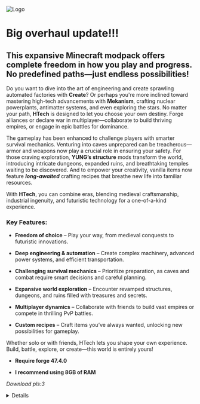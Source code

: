 ![Logo](https://cdn.modrinth.com/data/cached_images/a7adcffa3f5581b01eaafb38f5fc8ba96e522316_0.webp) 

# **Big overhaul update!!!**

 
## This expansive Minecraft modpack offers complete freedom in how you play and progress. No predefined paths—just endless possibilities!  

Do you want to dive into the art of engineering and create sprawling automated factories with **Create**? Or perhaps you're more inclined toward mastering high-tech advancements with **Mekanism**, crafting nuclear powerplants, antimatter systems, and even exploring the stars. No matter your path, **HTech** is designed to let you choose your own destiny. Forge alliances or declare war in multiplayer—collaborate to build thriving empires, or engage in epic battles for dominance.

The gameplay has been enhanced to challenge players with smarter survival mechanics. Venturing into caves unprepared can be treacherous—armor and weapons now play a crucial role in ensuring your safety. For those craving exploration, **YUNG’s structure** mods transform the world, introducing intricate dungeons, expanded ruins, and breathtaking temples waiting to be discovered. And to empower your creativity, vanilla items now feature _**long-awaited**_ crafting recipes that breathe new life into familiar resources.

With **HTech**, you can combine eras, blending medieval craftsmanship, industrial ingenuity, and futuristic technology for a one-of-a-kind experience.

### Key Features:


- **Freedom of choice** – Play your way, from medieval conquests to futuristic innovations.
  
- **Deep engineering & automation** – Create complex machinery, advanced power systems, and efficient transportation.
  
- **Challenging survival mechanics** – Prioritize preparation, as caves and combat require smart decisions and careful planning.
  
- **Expansive world exploration** – Encounter revamped structures, dungeons, and ruins filled with treasures and secrets.
  
- **Multiplayer dynamics** – Collaborate with friends to build vast empires or compete in thrilling PvP battles.
  
- **Custom recipes** – Craft items you’ve always wanted, unlocking new possibilities for gameplay.
  

Whether solo or with friends, HTech lets you shape your own experience. Build, battle, explore, or create—this world is entirely yours!


- **Require forge 47.4.0**
  
- **I recommend using 8GB of RAM**



_Download pls:3_

<details>
  <ul>
	<li><a href="https://modrinth.com/mod/JPVSeZZV">1.21.2 Bundle Recipe Backport</a> by Pik4</li>
	<li><a href="https://modrinth.com/mod/3ufwT9JF">Ad Astra</a> by Alex Nijjar</li>
	<li><a href="https://modrinth.com/mod/XQDxCBVw">Ad Astra: Giselle Addon</a> by gisellevonbingen</li>
	<li><a href="https://modrinth.com/mod/iBCLOcBl">Ad Astra: Rocketed</a> by celsiusqc</li>
	<li><a href="https://modrinth.com/mod/fM515JnW">AmbientSounds</a> by CreativeMD</li>
	<li><a href="https://modrinth.com/mod/6iTJugQR">Amendments</a> by MehVahdJukaar</li>
	<li><a href="https://modrinth.com/mod/EsAfCjCV">AppleSkin</a> by squeek</li>
	<li><a href="https://modrinth.com/mod/lhGA9TYQ">Architectury</a> by shedaniel</li>
	<li><a href="https://modrinth.com/mod/lOOpEntO">AttributeFix</a> by Darkhax</li>
	<li><a href="https://modrinth.com/mod/pyFjCT3F">Backported Animal Variants</a> by Akacio Bahno</li>
	<li><a href="https://modrinth.com/mod/kF6ZFH7j">Ben's Sharks</a> by benndevs</li>
	<li><a href="https://modrinth.com/mod/Q2OqKxDG">Better Advancements</a> by way2muchnoise</li>
	<li><a href="https://modrinth.com/mod/zCh7omyG">Better Archeology</a> by Pandarix, Dunk3ll1cht</li>
	<li><a href="https://modrinth.com/mod/Xh8hkQmD">Better Biome Reblend</a> by FionaTheMortal + UTMG</li>
	<li><a href="https://modrinth.com/mod/czNFt8ef">Better Foliage</a> by EERussianguy, PaintNinja</li>
	<li><a href="https://modrinth.com/mod/ZUDRV4lN">Better Fusion Reactor for Mekanism</a> by igentuman</li>
	<li><a href="https://modrinth.com/mod/BdKIyOLe">Boat Item View</a> by 50ap5ud5</li>
	<li><a href="https://modrinth.com/mod/2u6LRnMa">Botarium</a> by CodexAdrian</li>
	<li><a href="https://modrinth.com/mod/m0oRwcZx">CameraOverhaul</a> by Mirsario</li>
	<li><a href="https://modrinth.com/mod/b5GyyYkp">Charm of Undying</a> by Illusive Soulworks</li>
	<li><a href="https://modrinth.com/mod/3azQ6p0W">Cherished Worlds</a> by Illusive Soulworks</li>
	<li><a href="https://modrinth.com/mod/9s6osm5g">Cloth Config v10 API</a> by shedaniel</li>
	<li><a href="https://modrinth.com/mod/bQ5TJA1E">Continents</a> by Stardust Labs</li>
	<li><a href="https://modrinth.com/mod/VQP2jDOh">Copper tools and armour</a> by Drew, MCreator</li>
	<li><a href="https://modrinth.com/mod/WrpuIfhw">Corpse</a> by Max Henkel</li>
	<li><a href="https://modrinth.com/mod/Xg35A4rS">CraftTweaker</a> by Jaredlll08, Kindlich, StanHebben and TheSilkMiner</li>
	<li><a href="https://modrinth.com/mod/Nn8Wasaq">CraterLib</a> by HypherionSA, Zenith</li>
	<li><a href="https://modrinth.com/mod/LNytGWDc">Create</a> by simibubi</li>
	<li><a href="https://modrinth.com/mod/bFyxs7LI">Create Ad Astra Recipes</a> by LittleButter On Modrinth, LittleButter66 On Curseforge</li>
	<li><a href="https://modrinth.com/mod/kU1G12Nn">Create Crafts &amp; Additions</a> by MRH0</li>
	<li><a href="https://modrinth.com/mod/hSSqdyU1">Create Encased</a> by iglee42</li>
	<li><a href="https://modrinth.com/mod/JWGBpFUP">Create Enchantment Industry</a> by MarbleGateKeeper &amp; LimonBlaze</li>
	<li><a href="https://modrinth.com/mod/sH9tXU9f">Create Liquid Fuel</a> by Forsteri</li>
	<li><a href="https://modrinth.com/mod/Vg5TIO6d">Create: Connected</a> by Lysine</li>
	<li><a href="https://modrinth.com/mod/Mn8ziD0c">Create: High Pressure</a> by Aweeri</li>
	<li><a href="https://modrinth.com/mod/r4Knci2k">Create: Interiors</a> by sudolev</li>
	<li><a href="https://modrinth.com/mod/71LJXmxX">Create: Love and War</a> by Proto, Alcoholism</li>
	<li><a href="https://modrinth.com/mod/7iJ65LNI">Create: More Automation</a> by Snakeypro</li>
	<li><a href="https://modrinth.com/mod/DG1DoGMN">Create: Simple Coins</a> by GreatCow</li>
	<li><a href="https://modrinth.com/mod/OsZiaDHq">CreativeCore</a> by CreativeMD</li>
	<li><a href="https://modrinth.com/mod/Yd4wb5wZ">Critters and Companions</a> by Joosh, EterDelta</li>
	<li><a href="https://modrinth.com/mod/9GAv60Rl">Crushed Astra</a> by HCH5</li>
	<li><a href="https://modrinth.com/mod/vvuO3ImH">Curios API</a> by C4</li>
	<li><a href="https://modrinth.com/mod/PQ5n5B9e">CuriosBackSlot</a> by Emperor Kermit</li>
	<li><a href="https://modrinth.com/mod/TsEhjL6r">DamageVignette</a> by Octol1ttle</li>
	<li><a href="https://modrinth.com/mod/k3lrwGqk">DarkModeEverywhere</a> by Buuz135</li>
	<li><a href="https://modrinth.com/mod/fj4SckMr">DeepDepthNetherite</a> by JTMessenger</li>
	<li><a href="https://modrinth.com/mod/kZvO1mDq">Default World Type</a> by MelanX</li>
	<li><a href="https://modrinth.com/mod/WQaxNzFg">Deimos</a> by Mars</li>
	<li><a href="https://modrinth.com/mod/FDGHOWuC">Deltabox Lib</a> by DannBrown</li>
	<li><a href="https://modrinth.com/mod/v3CYg2V9">Drippy Loading Screen</a> by Keksuccino</li>
	<li><a href="https://modrinth.com/mod/83pFEQVb">Dynamic Asset Generator</a> by Luke Bemish</li>
	<li><a href="https://modrinth.com/mod/LQ3K71Q1">Dynamic FPS</a> by juliand665 &amp; LostLuma</li>
	<li><a href="https://modrinth.com/mod/jfvCMH0K">Elytra physics</a> by ImJoshh</li>
	<li><a href="https://modrinth.com/mod/sk9rgfiA">Embeddium</a> by embeddedt</li>
	<li><a href="https://modrinth.com/mod/NNAgCjsB">EntityCulling</a> by tr7zw</li>
	<li><a href="https://modrinth.com/mod/k2ZPuTBm">Essential Mod</a></li>
	<li><a href="https://modrinth.com/mod/Dafp0il6">Experimental Settings Disabler</a> by Eruannie_9</li>
	<li><a href="https://modrinth.com/mod/Wq5SjeWM">FancyMenu</a> by Keksuccino</li>
	<li><a href="https://modrinth.com/mod/9mtu0sUO">Fast IP Ping</a> by Fallen_Breath</li>
	<li><a href="https://modrinth.com/mod/uXXizFIs">Ferrite Core</a> by malte0811</li>
	<li><a href="https://modrinth.com/mod/NoajjpZQ">Fire Arrows Ignite Fire</a> by Mars</li>
	<li><a href="https://modrinth.com/mod/eTiYU57B">First Aid</a> by ichttt</li>
	<li><a href="https://modrinth.com/mod/BzOTnuqM">Fish of Thieves</a> by SteveKunG, PloyiinGz, Gucc1Guy</li>
	<li><a href="https://modrinth.com/mod/9tJvvpYE">Flan's Mod</a> by jamioflan</li>
	<li><a href="https://modrinth.com/mod/BOCJKD49">Friends&amp;Foes</a> by Faboslav</li>
	<li><a href="https://modrinth.com/mod/wYtDgIUZ">Friends&amp;Foes - Flowery Mooblooms</a> by Faboslav</li>
	<li><a href="https://modrinth.com/mod/5CTSrY8X">GPUTape</a> by mr_toad</li>
	<li><a href="https://modrinth.com/mod/8BmcQJ2H">GeckoLib 4</a> by Gecko, Eliot, AzureDoom, DerToaster, Tslat, Witixin</li>
	<li><a href="https://modrinth.com/mod/s3dmwKy5">GlitchCore</a> by Adubbz</li>
	<li><a href="https://modrinth.com/mod/H1sntfo8">Guard Villagers</a> by TallestEgg, HadeZ/SadNya69 for the textures.</li>
	<li><a href="https://modrinth.com/mod/gHoB7SHO">HT's TreeChop</a> by hammertater</li>
	<li><a href="https://modrinth.com/mod/5ZwdcRci">ImmediatelyFast</a> by RK_01</li>
	<li><a href="https://modrinth.com/mod/u6dRKJwZ">Just Enough Items</a> by mezz</li>
	<li><a href="https://modrinth.com/mod/kRaE85yQ">Just Enough Mekanism Multiblocks</a> by gisellevonbingen</li>
	<li><a href="https://modrinth.com/mod/kB56GtWA">Just Enough Professions (JEP)</a> by Mrbysco, ShyNieke</li>
	<li><a href="https://modrinth.com/mod/J81TRJWm">Konkrete</a> by Keksuccino</li>
	<li><a href="https://modrinth.com/mod/ordsPcFz">Kotlin for Forge</a></li>
	<li><a href="https://modrinth.com/mod/umyGl7zF">KubeJS</a> by LatvianModder</li>
	<li><a href="https://modrinth.com/mod/lrQvJTbf">Less Chorus</a> by un_pogaz</li>
	<li><a href="https://modrinth.com/mod/qkQbFn8p">Let Your Friend Eating!</a> by TamKungZ_</li>
	<li><a href="https://modrinth.com/mod/gPCdW0Wr">Make Bubbles Pop</a> by Tschipcraft</li>
	<li><a href="https://modrinth.com/mod/4hwXMFif">Map Atlases</a> by MehVahdJukaar, Pepperoni__Jabroni__</li>
	<li><a href="https://modrinth.com/mod/Ce6I4WUE">Mekanism</a> by Aidancbrady, Thommy101, Thiakil, pupnewfster, dizzyd</li>
	<li><a href="https://modrinth.com/mod/KQwxMOPD">Mekanism: Ad Astra Ores</a> by liberty</li>
	<li><a href="https://modrinth.com/mod/a6F3uASn">Mekanism: Additions</a> by Aidancbrady, Thommy101, Thiakil, pupnewfster, dizzyd</li>
	<li><a href="https://modrinth.com/mod/OFVYKsAk">Mekanism: Generators</a> by Aidancbrady, Thommy101, Thiakil, pupnewfster, dizzyd</li>
	<li><a href="https://modrinth.com/mod/CVT4pFB2">Melody</a> by Keksuccino</li>
	<li><a href="https://modrinth.com/mod/NRjRiSSD">Memory Leak Fix</a> by FX - PR0CESS</li>
	<li><a href="https://modrinth.com/mod/zkK9lPaS">Mob Player Animator</a> by Thelnfamous1</li>
	<li><a href="https://modrinth.com/mod/nmDcB62a">ModernFix</a> by embeddedt</li>
	<li><a href="https://modrinth.com/mod/twkfQtEc">Moonlight Library</a> by MehVahdJukaar</li>
	<li><a href="https://modrinth.com/mod/JiEhJ3WG">More Mob Variants</a> by nyuppo</li>
	<li><a href="https://modrinth.com/mod/aC3cM3Vq">Mouse Tweaks</a> by Ivan Molodetskikh (YaLTeR)</li>
	<li><a href="https://modrinth.com/mod/cJk2qbxw">Name Pain</a> by naqaden</li>
	<li><a href="https://modrinth.com/mod/F8BQNPWX">Naturalist</a> by Starfish Studios</li>
	<li><a href="https://modrinth.com/mod/vI1QKJro">Nether Depths Upgrade</a> by Scouter456</li>
	<li><a href="https://modrinth.com/mod/2W2FL5UY">No Tree Punching</a> by AlcatrazEscapee</li>
	<li><a href="https://modrinth.com/mod/KuNKN7d2">Noisium</a> by Steveplays28</li>
	<li><a href="https://modrinth.com/mod/yM94ont6">Not Enough Crashes</a> by Fudge</li>
	<li><a href="https://modrinth.com/mod/bQh7xzFq">Not Enough Recipe Book</a> by OctoStudios</li>
	<li><a href="https://modrinth.com/mod/MPCX6s5C">NotEnoughAnimations</a> by tr7zw</li>
	<li><a href="https://modrinth.com/mod/dOGM7ccu">Nyf's Spiders</a> by Nyfaria</li>
	<li><a href="https://modrinth.com/mod/RH2KUdKJ">OctoLib</a> by OctoStudios</li>
	<li><a href="https://modrinth.com/mod/c7m1mi73">Packet Fixer</a> by TonimatasDEV</li>
	<li><a href="https://modrinth.com/mod/wjFTvIvm">Pale Garden Backport</a> by DannBrown</li>
	<li><a href="https://modrinth.com/mod/NfrID7Y9">Planets+</a> by DeadbushCarrot: Owner/Dev</li>
	<li><a href="https://modrinth.com/mod/6wbvOys7">Planets+ - Mekanism compat</a> by DeadbushCarrot: Owner/Dev</li>
	<li><a href="https://modrinth.com/mod/1bZhdhsH">Plasmo Voice</a> by Apehum</li>
	<li><a href="https://modrinth.com/mod/gedNE4y2">Player Animator</a> by KosmX</li>
	<li><a href="https://modrinth.com/mod/tagwiZkJ">Polymorph</a> by Illusive Soulworks</li>
	<li><a href="https://modrinth.com/mod/2gvRmQXx">Radium</a> by dima_dencep, NanoLive</li>
	<li><a href="https://modrinth.com/mod/tu54PMAb">Realm RPG: Fallen Adventurers</a> by NoCube</li>
	<li><a href="https://modrinth.com/mod/8gkWtwQu">Regeneration</a> by Nictogen, Suff99, HoldYourWaffle, 50ap5ud5</li>
	<li><a href="https://modrinth.com/mod/G1hIVOrD">Resourceful Lib</a> by ThatGravyBoat, Epic_Oreo</li>
	<li><a href="https://modrinth.com/mod/M1953qlQ">Resourcefulconfig</a></li>
	<li><a href="https://modrinth.com/mod/sk9knFPE">Rhino</a> by latvian.dev, Mozilla</li>
	<li><a href="https://modrinth.com/mod/e0bNACJD">Serene Seasons</a> by Adubbz, Forstride</li>
	<li><a href="https://modrinth.com/mod/ObXSoyrn">Simple RPC</a> by HypherionMC</li>
	<li><a href="https://modrinth.com/mod/3WP3HZRG">Simple Snowy Fix</a> by KostromDan, Apollo</li>
	<li><a href="https://modrinth.com/mod/yBLrXpfD">Skay's Overworld Quartz Ore</a> by ItzSkay</li>
	<li><a href="https://modrinth.com/mod/z53V2L4P">Smooth Boot (Reloaded)</a> by AbdElAziz</li>
	<li><a href="https://modrinth.com/mod/PxQSWIcD">Sodium Dynamic Lights</a> by toni, LambdAurora</li>
	<li><a href="https://modrinth.com/mod/Es5v4eyq">Sodium Options API</a> by toni</li>
	<li><a href="https://modrinth.com/mod/Yg1VT27P">Sodium Options Mod Compat</a> by Toni, DeeChael</li>
	<li><a href="https://modrinth.com/mod/qyVF9oeo">Sound Physics Remastered</a> by Sonic Ether, vlad2305m, Max Henkel, Saint</li>
	<li><a href="https://modrinth.com/mod/LN9BxssP">SuperMartijn642's Config Library</a> by SuperMartijn642</li>
	<li><a href="https://modrinth.com/mod/fFEIiSDQ">Supplementaries</a> by MehVahdJukaar, Plantkillable</li>
	<li><a href="https://modrinth.com/mod/dCCkNFwE">Supplementaries Squared</a> by MehVahdJukaar, Plantkillable</li>
	<li><a href="https://modrinth.com/mod/nqVt6aES">TARDIS Refined</a> by CommandrMoose / River, Jeryn99, Magic Man, ILikePandas, Jacob K, 50ap5ud5</li>
	<li><a href="https://modrinth.com/mod/lWDHr9jE">Tectonic</a> by Apollo</li>
	<li><a href="https://modrinth.com/mod/kkmrDlKT">TerraBlender</a> by Adubbz</li>
	<li><a href="https://modrinth.com/mod/mI4xkilT">True Darkness</a></li>
	<li><a href="https://modrinth.com/mod/MRK4tULJ">Underground Bunkers</a> by Zephyrusjz, Aureljz</li>
	<li><a href="https://modrinth.com/mod/Ua7DFN59">YUNG's API</a> by YUNGNICKYOUNG</li>
	<li><a href="https://modrinth.com/mod/XNlO7sBv">YUNG's Better Desert Temples</a> by YUNGNICKYOUNG, Tera</li>
	<li><a href="https://modrinth.com/mod/o1C1Dkj5">YUNG's Better Dungeons</a> by YUNGNICKYOUNG, Acarii</li>
	<li><a href="https://modrinth.com/mod/2BwBOmBQ">YUNG's Better End Island</a> by YUNGNICKYOUNG, Acarii</li>
	<li><a href="https://modrinth.com/mod/z9Ve58Ih">YUNG's Better Jungle Temples</a> by YUNGNICKYOUNG, Tera</li>
	<li><a href="https://modrinth.com/mod/HjmxVlSr">YUNG's Better Mineshafts</a> by YUNGNICKYOUNG</li>
	<li><a href="https://modrinth.com/mod/Z2mXHnxP">YUNG's Better Nether Fortresses</a> by YUNGNICKYOUNG, Acarii</li>
	<li><a href="https://modrinth.com/mod/3dT9sgt4">YUNG's Better Ocean Monuments</a> by YUNGNICKYOUNG, Tera</li>
	<li><a href="https://modrinth.com/mod/kidLKymU">YUNG's Better Strongholds</a> by YUNGNICKYOUNG, Acarii</li>
	<li><a href="https://modrinth.com/mod/t5FRdP87">YUNG's Better Witch Huts</a> by YUNGNICKYOUNG, Acarii</li>
	<li><a href="https://modrinth.com/mod/Ht4BfYp6">YUNG's Bridges</a> by YUNGNICKYOUNG</li>
	<li><a href="https://modrinth.com/mod/ZYgyPyfq">YUNG's Extras</a> by YUNGNICKYOUNG, Acarii</li>
	<li><a href="https://modrinth.com/mod/pJGcKPh1">corpsecurioscompat</a></li>
	<li><a href="https://modrinth.com/mod/Kx9d4acU">pv-addon-lavaplayer-lib</a> by Apehum</li>
	<li><a href="https://modrinth.com/mod/7dI2zrDy">pv-addon-sculk</a> by Apehum</li>
	<li><a href="https://modrinth.com/mod/K1y8brkJ">pv-addon-soundphysics</a> by Apehum</li>
	<li><a href="https://modrinth.com/mod/l6YH9Als">spark</a> by Luck</li>
</ul>
</details>

